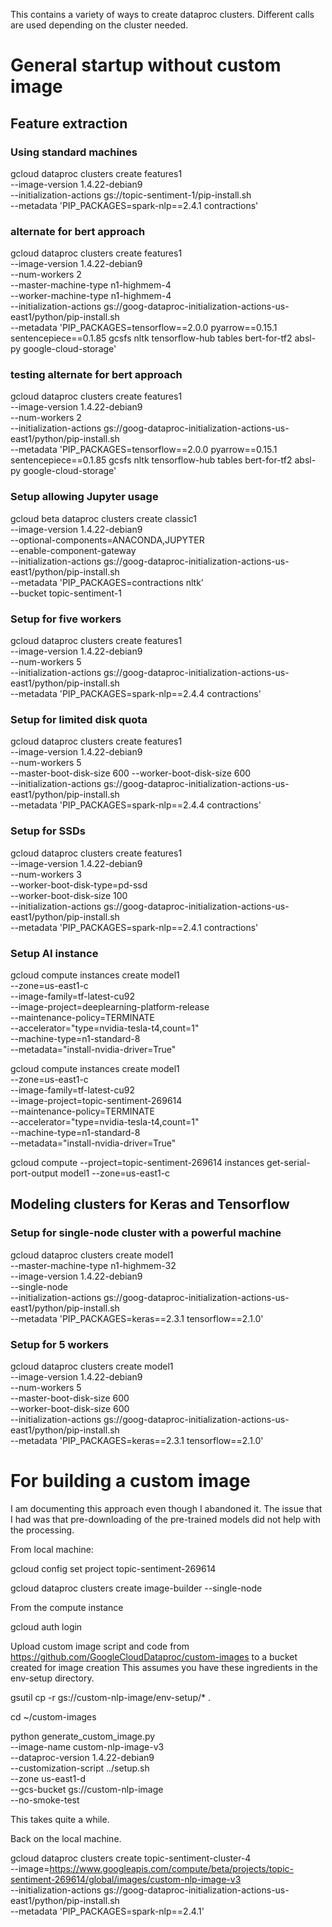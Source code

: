 This contains a variety of ways to create dataproc clusters.
Different calls are used depending on the cluster needed.

# General startup without custom image

## Feature extraction

### Using standard machines
gcloud dataproc clusters create features1 \
  --image-version 1.4.22-debian9 \
  --initialization-actions gs://topic-sentiment-1/pip-install.sh \
  --metadata 'PIP_PACKAGES=spark-nlp==2.4.1 contractions'

### alternate for bert approach  
gcloud dataproc clusters create features1 \
  --image-version 1.4.22-debian9 \
  --num-workers 2 \
  --master-machine-type n1-highmem-4 \
  --worker-machine-type n1-highmem-4 \
  --initialization-actions gs://goog-dataproc-initialization-actions-us-east1/python/pip-install.sh \
  --metadata 'PIP_PACKAGES=tensorflow==2.0.0 pyarrow==0.15.1 sentencepiece==0.1.85 gcsfs nltk tensorflow-hub tables bert-for-tf2 absl-py google-cloud-storage'  

### testing alternate for bert approach  
gcloud dataproc clusters create features1 \
  --image-version 1.4.22-debian9 \
  --num-workers 2 \
  --initialization-actions gs://goog-dataproc-initialization-actions-us-east1/python/pip-install.sh \
  --metadata 'PIP_PACKAGES=tensorflow==2.0.0 pyarrow==0.15.1 sentencepiece==0.1.85 gcsfs nltk tensorflow-hub tables bert-for-tf2 absl-py google-cloud-storage'  


### Setup allowing Jupyter usage
gcloud beta dataproc clusters create classic1 \
  --image-version 1.4.22-debian9 \
  --optional-components=ANACONDA,JUPYTER \
  --enable-component-gateway \
  --initialization-actions gs://goog-dataproc-initialization-actions-us-east1/python/pip-install.sh \
  --metadata 'PIP_PACKAGES=contractions nltk' \
  --bucket topic-sentiment-1

### Setup for five workers 
gcloud dataproc clusters create features1 \
  --image-version 1.4.22-debian9 \
  --num-workers 5 \
  --initialization-actions gs://goog-dataproc-initialization-actions-us-east1/python/pip-install.sh \
  --metadata 'PIP_PACKAGES=spark-nlp==2.4.4 contractions'



### Setup for limited disk quota
gcloud dataproc clusters create features1 \
  --image-version 1.4.22-debian9 \
  --num-workers 5 \
  --master-boot-disk-size 600 --worker-boot-disk-size 600 \
  --initialization-actions gs://goog-dataproc-initialization-actions-us-east1/python/pip-install.sh \
  --metadata 'PIP_PACKAGES=spark-nlp==2.4.4 contractions'

### Setup for SSDs
gcloud dataproc clusters create features1 \
  --image-version 1.4.22-debian9 \
  --num-workers 3 \
  --worker-boot-disk-type=pd-ssd \
  --worker-boot-disk-size 100 \
  --initialization-actions gs://goog-dataproc-initialization-actions-us-east1/python/pip-install.sh \
  --metadata 'PIP_PACKAGES=spark-nlp==2.4.1 contractions'
  
  
### Setup AI instance
gcloud compute instances create model1 \
        --zone=us-east1-c \
        --image-family=tf-latest-cu92 \
        --image-project=deeplearning-platform-release \
        --maintenance-policy=TERMINATE \
        --accelerator="type=nvidia-tesla-t4,count=1" \
        --machine-type=n1-standard-8 \
        --metadata="install-nvidia-driver=True"  


gcloud compute instances create model1 \
        --zone=us-east1-c \
        --image-family=tf-latest-cu92 \
        --image-project=topic-sentiment-269614 \
        --maintenance-policy=TERMINATE \
        --accelerator="type=nvidia-tesla-t4,count=1" \
        --machine-type=n1-standard-8 \
        --metadata="install-nvidia-driver=True"  

gcloud compute --project=topic-sentiment-269614 instances get-serial-port-output model1 --zone=us-east1-c

## Modeling clusters for Keras and Tensorflow

### Setup for single-node cluster with a powerful machine
gcloud dataproc clusters create model1 \
  --master-machine-type n1-highmem-32 \
  --image-version 1.4.22-debian9   \
  --single-node  \
  --initialization-actions gs://goog-dataproc-initialization-actions-us-east1/python/pip-install.sh   \
  --metadata 'PIP_PACKAGES=keras==2.3.1 tensorflow==2.1.0'


### Setup for 5 workers
gcloud dataproc clusters create model1 \
  --image-version 1.4.22-debian9   \
  --num-workers 5  \
  --master-boot-disk-size 600 \
  --worker-boot-disk-size 600   \
  --initialization-actions gs://goog-dataproc-initialization-actions-us-east1/python/pip-install.sh   \
  --metadata 'PIP_PACKAGES=keras==2.3.1 tensorflow==2.1.0'

# For building a custom image

I am documenting this approach even though I abandoned it.  The issue
that I had was that pre-downloading of the pre-trained models did not
help with the processing.

From local machine:

gcloud config set project topic-sentiment-269614

gcloud dataproc clusters create image-builder --single-node

From the compute instance

gcloud auth login

Upload custom image script and code from https://github.com/GoogleCloudDataproc/custom-images to a bucket created for image creation
This assumes you have these ingredients in the env-setup directory.

gsutil cp -r gs://custom-nlp-image/env-setup/* .

cd ~/custom-images

python generate_custom_image.py \
    --image-name  custom-nlp-image-v3 \
    --dataproc-version 1.4.22-debian9 \
    --customization-script ../setup.sh \
    --zone us-east1-d \
    --gcs-bucket gs://custom-nlp-image \
    --no-smoke-test

This takes quite a while.

Back on the local machine.

gcloud dataproc clusters create topic-sentiment-cluster-4 \
  --image=https://www.googleapis.com/compute/beta/projects/topic-sentiment-269614/global/images/custom-nlp-image-v3 \
  --initialization-actions gs://goog-dataproc-initialization-actions-us-east1/python/pip-install.sh \
  --metadata 'PIP_PACKAGES=spark-nlp==2.4.1'

